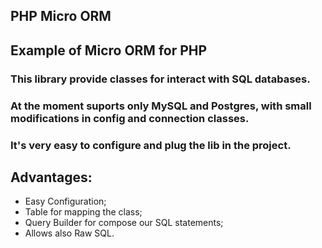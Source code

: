 ## PHP Micro ORM

## Example of Micro ORM for PHP

### This library provide classes for interact with SQL databases. 
### At the moment suports only MySQL and Postgres, with small modifications in config and connection classes.
### It's very easy to configure and plug the lib in the project.


## Advantages: 
- Easy Configuration;
- Table for mapping the class;
- Query Builder for compose our SQL statements;
- Allows also Raw SQL.


